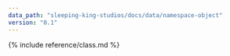 ```yaml
---
data_path: "sleeping-king-studios/docs/data/namespace-object"
version: "0.1"
---
```


{% include reference/class.md %}
